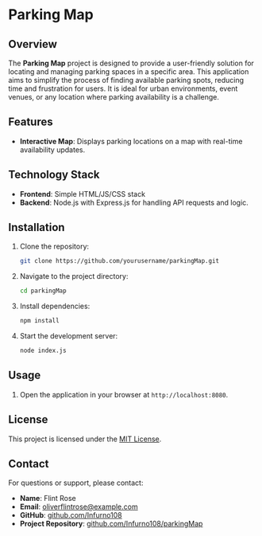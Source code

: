 # Parking Map

## Overview

The **Parking Map** project is designed to provide a user-friendly solution for locating and managing parking spaces in a specific area. This application aims to simplify the process of finding available parking spots, reducing time and frustration for users. It is ideal for urban environments, event venues, or any location where parking availability is a challenge.

## Features

- **Interactive Map**: Displays parking locations on a map with real-time availability updates.

## Technology Stack

- **Frontend**: Simple HTML/JS/CSS stack
- **Backend**: Node.js with Express.js for handling API requests and logic.

## Installation

1. Clone the repository:
   ```bash
   git clone https://github.com/yourusername/parkingMap.git
   ```
2. Navigate to the project directory:
   ```bash
   cd parkingMap
   ```
3. Install dependencies:
   ```bash
   npm install
   ```
4. Start the development server:
   ```bash
   node index.js
   ```

## Usage

1. Open the application in your browser at `http://localhost:8080`.

## License

This project is licensed under the [MIT License](LICENSE).

## Contact

For questions or support, please contact:

- **Name**: Flint Rose
- **Email**: oliverflintrose@example.com
- **GitHub**: [github.com/Infurno108](https://github.com/Infurno108)
- **Project Repository**: [github.com/Infurno108/parkingMap](https://github.com/Infurno108/parkingMap)
